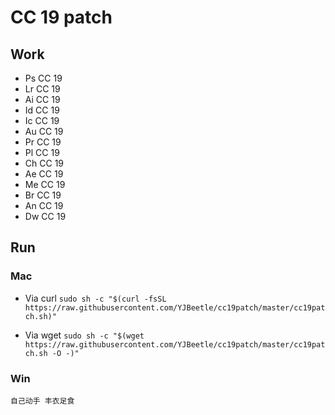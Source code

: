 # CC 19 patch

## Work

*	Ps CC 19
*	Lr CC 19
*	Ai CC 19
*	Id CC 19
*	Ic CC 19
*	Au CC 19
*	Pr CC 19
*	Pl CC 19
*	Ch CC 19
*	Ae CC 19
*	Me CC 19
*	Br CC 19
*	An CC 19
*	Dw CC 19

## Run

### Mac

*	Via curl
	```sudo sh -c "$(curl -fsSL https://raw.githubusercontent.com/YJBeetle/cc19patch/master/cc19patch.sh)"```

*	Via wget
	```sudo sh -c "$(wget https://raw.githubusercontent.com/YJBeetle/cc19patch/master/cc19patch.sh -O -)"```

### Win

	自己动手 丰衣足食

